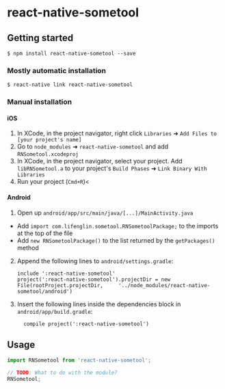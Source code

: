 
# react-native-sometool


## Getting started

`$ npm install react-native-sometool --save`

### Mostly automatic installation

`$ react-native link react-native-sometool`

### Manual installation


#### iOS

1. In XCode, in the project navigator, right click `Libraries` ➜ `Add Files to [your project's name]`
2. Go to `node_modules` ➜ `react-native-sometool` and add `RNSometool.xcodeproj`
3. In XCode, in the project navigator, select your project. Add `libRNSometool.a` to your project's `Build Phases` ➜ `Link Binary With Libraries`
4. Run your project (`Cmd+R`)<

#### Android

1. Open up `android/app/src/main/java/[...]/MainActivity.java`
  - Add `import com.lifenglin.sometool.RNSometoolPackage;` to the imports at the top of the file
  - Add `new RNSometoolPackage()` to the list returned by the `getPackages()` method
2. Append the following lines to `android/settings.gradle`:
  	```
  	include ':react-native-sometool'
  	project(':react-native-sometool').projectDir = new File(rootProject.projectDir, 	'../node_modules/react-native-sometool/android')
  	```
3. Insert the following lines inside the dependencies block in `android/app/build.gradle`:
  	```
      compile project(':react-native-sometool')
  	```


## Usage
```javascript
import RNSometool from 'react-native-sometool';

// TODO: What to do with the module?
RNSometool;
```
  

